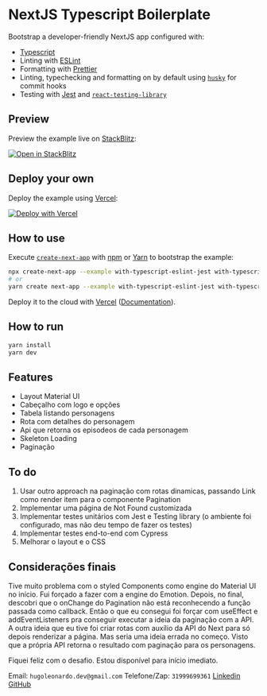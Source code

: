 # NextJS Typescript Boilerplate

Bootstrap a developer-friendly NextJS app configured with:

-   [Typescript](https://www.typescriptlang.org/)
-   Linting with [ESLint](https://eslint.org/)
-   Formatting with [Prettier](https://prettier.io/)
-   Linting, typechecking and formatting on by default using [`husky`](https://github.com/typicode/husky) for commit hooks
-   Testing with [Jest](https://jestjs.io/) and [`react-testing-library`](https://testing-library.com/docs/react-testing-library/intro)

## Preview

Preview the example live on [StackBlitz](http://stackblitz.com/):

[![Open in StackBlitz](https://developer.stackblitz.com/img/open_in_stackblitz.svg)](https://stackblitz.com/github/vercel/next.js/tree/canary/examples/with-typescript-eslint-jest)

## Deploy your own

Deploy the example using [Vercel](https://vercel.com?utm_source=github&utm_medium=readme&utm_campaign=next-example):

[![Deploy with Vercel](https://vercel.com/button)](https://vercel.com/new/git/external?repository-url=https://github.com/vercel/next.js/tree/canary/examples/with-typescript-eslint-jest&project-name=with-typescript-eslint-jest&repository-name=with-typescript-eslint-jest)

## How to use

Execute [`create-next-app`](https://github.com/vercel/next.js/tree/canary/packages/create-next-app) with [npm](https://docs.npmjs.com/cli/init) or [Yarn](https://yarnpkg.com/lang/en/docs/cli/create/) to bootstrap the example:

```bash
npx create-next-app --example with-typescript-eslint-jest with-typescript-eslint-jest-app
# or
yarn create next-app --example with-typescript-eslint-jest with-typescript-eslint-jest-app
```

Deploy it to the cloud with [Vercel](https://vercel.com/new?utm_source=github&utm_medium=readme&utm_campaign=next-example) ([Documentation](https://nextjs.org/docs/deployment)).

## How to run

```bash
yarn install
yarn dev
```

## Features

-   Layout Material UI
-   Cabeçalho com logo e opções
-   Tabela listando personagens
-   Rota com detalhes do personagem
-   Api que retorna os episodeos de cada personagem
-   Skeleton Loading
-   Paginação

## To do

1) Usar outro approach na paginação com rotas dinamicas, passando Link como render item para o componente Pagination
2) Implementar uma página de Not Found customizada
3) Implementar testes unitários com Jest e Testing library (o ambiente foi configurado, mas não deu tempo de fazer os testes)
4) Implementar testes end-to-end com Cypress
5) Melhorar o layout e o CSS

## Considerações finais

Tive muito problema com o styled Components como engine do Material UI no início. Fui forçado a fazer com a engine do Emotion.
Depois, no final, descobri que o onChange do Pagination não está reconhecendo a função passada como callback.
Então o que eu consegui foi forçar com useEffect e addEventListeners pra conseguir executar a ideia da paginação com a API.
A outra ideia que eu tive foi criar rotas com auxílio da API do Next para só depois renderizar a página. Mas seria uma ideia errada no começo.
Visto que a própria API retorna o resultado com paginação para os personagens.

Fiquei feliz com o desafio. Estou disponível para início imediato.

Email: `hugoleonardo.dev@gmail.com`
Telefone/Zap: `31999699361`
[Linkedin](https://www.linkedin.com/in/hugo-leonardo-matosinhos-de-souza/)
[GitHub](https://github.com/hugoleonardodev)
